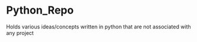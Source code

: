 # Python_Repo
Holds various ideas/concepts written in python that are not associated with any project
